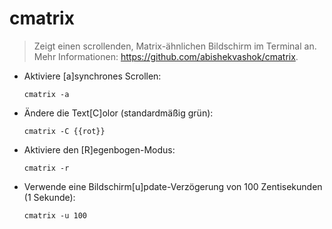 # cmatrix

> Zeigt einen scrollenden, Matrix-ähnlichen Bildschirm im Terminal an.
> Mehr Informationen: <https://github.com/abishekvashok/cmatrix>.

- Aktiviere [a]synchrones Scrollen:

  `cmatrix -a`

- Ändere die Text[C]olor (standardmäßig grün):

  `cmatrix -C {{rot}}`

- Aktiviere den [R]egenbogen-Modus:

  `cmatrix -r`

- Verwende eine Bildschirm[u]pdate-Verzögerung von 100 Zentisekunden (1 Sekunde):

  `cmatrix -u 100`
